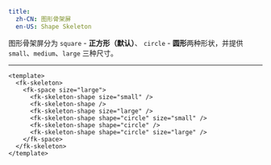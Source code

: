 ```yaml
title:
  zh-CN: 图形骨架屏
  en-US: Shape Skeleton
```


图形骨架屏分为 `square` - **正方形（默认）**、 `circle` - **圆形**两种形状，并提供 `small`、`medium`、`large` 三种尺寸。

---


```vue { "component": true } 
<template>
  <fk-skeleton>
    <fk-space size="large">
      <fk-skeleton-shape size="small" />
      <fk-skeleton-shape />
      <fk-skeleton-shape size="large" />
      <fk-skeleton-shape shape="circle" size="small" />
      <fk-skeleton-shape shape="circle" />
      <fk-skeleton-shape shape="circle" size="large" />
    </fk-space>
  </fk-skeleton>
</template>
```
